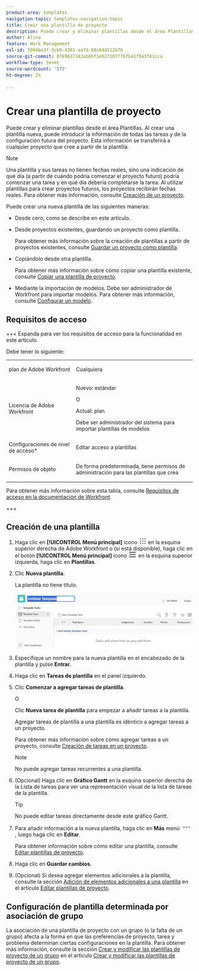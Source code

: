 ```yaml
---
product-area: templates
navigation-topic: templates-navigation-topic
title: Crear una plantilla de proyecto
description: Puede crear y eliminar plantillas desde el área Plantillas. Al crear una plantilla nueva, puede introducir la información de todas las tareas y de la configuración futura del proyecto. Esta información se transferirá a cualquier proyecto que cree a partir de la plantilla.
author: Alina
feature: Work Management
exl-id: 5094ba3f-3cb0-4301-aa7d-88c64d112b78
source-git-commit: 8769637342ab65f1e627107f7bfb41f9a3f61cca
workflow-type: tm+mt
source-wordcount: '572'
ht-degree: 2%

---
```


# Crear una plantilla de proyecto

<!-- Audited: 1/2024 -->

Puede crear y eliminar plantillas desde el área Plantillas. Al crear una plantilla nueva, puede introducir la información de todas las tareas y de la configuración futura del proyecto. Esta información se transferirá a cualquier proyecto que cree a partir de la plantilla.

>[!NOTE]
>
>Una plantilla y sus tareas no tienen fechas reales, sino una indicación de qué día (a partir de cuándo podría comenzar el proyecto futuro) podría comenzar una tarea y en qué día debería completarse la tarea. Al utilizar plantillas para crear proyectos futuros, los proyectos recibirán fechas reales. Para obtener más información, consulte [Creación de un proyecto](../create-projects/create-project.md).


Puede crear una nueva plantilla de las siguientes maneras:

* Desde cero, como se describe en este artículo.
* Desde proyectos existentes, guardando un proyecto como plantilla.

  Para obtener más información sobre la creación de plantillas a partir de proyectos existentes, consulte [Guardar un proyecto como plantilla](../../../manage-work/projects/manage-projects/save-project-as-template.md).

* Copiándolo desde otra plantilla.

  Para obtener más información sobre cómo copiar una plantilla existente, consulte [Copiar una plantilla de proyecto](../../../manage-work/projects/create-and-manage-templates/copy-template.md).

* Mediante la importación de modelos. Debe ser administrador de Workfront para importar modelos. Para obtener más información, consulte [Configurar un modelo](../../../administration-and-setup/blueprints/configure-template-package.md).

## Requisitos de acceso

+++ Expanda para ver los requisitos de acceso para la funcionalidad en este artículo.

Debe tener lo siguiente:

<table style="table-layout:auto"> 
 <col> 
 <col> 
 <tbody> 
  <tr> 
   <td role="rowheader">plan de Adobe Workfront</td> 
   <td> <p>Cualquiera</p> </td> 
  </tr> 
  <tr> 
   <td role="rowheader">Licencia de Adobe Workfront</td> 
   <td> <p>Nuevo: estándar </p><p>O </p><p>Actual: plan </p> <p data-mc-conditions="QuicksilverOrClassic.Quicksilver">Debe ser administrador del sistema para importar plantillas de modelos</p> </td> 
  </tr> 
  <tr> 
   <td role="rowheader">Configuraciones de nivel de acceso*</td> 
   <td> <p>Editar acceso a plantillas</p> </td> 
  </tr> 
  <tr> 
   <td role="rowheader">Permisos de objeto</td> 
   <td> <p>De forma predeterminada, tiene permisos de administración para las plantillas que crea</p>  </td> 
  </tr> 
 </tbody> 
</table>

Para obtener más información sobre esta tabla, consulte [Requisitos de acceso en la documentación de Workfront](/help/quicksilver/administration-and-setup/add-users/access-levels-and-object-permissions/access-level-requirements-in-documentation.md).

+++

## Creación de una plantilla

1. Haga clic en **[!UICONTROL Menú principal]** icono ![Menú principal](/help/_includes/assets/main-menu-icon.png) en la esquina superior derecha de Adobe Workfront o (si está disponible), haga clic en el botón **[!UICONTROL Menú principal]** icono ![Menú principal](/help/_includes/assets/main-menu-icon-left-nav.png) en la esquina superior izquierda, haga clic en **Plantillas**.

1. Clic **Nueva plantilla**.

   La plantilla no tiene título.

   ![Nueva plantilla](assets/create-template-nwe-2022-350x102.png)

1. Especifique un nombre para la nueva plantilla en el encabezado de la plantilla y pulse **Entrar.**
1. Haga clic en **Tareas de plantilla** en el panel izquierdo.
1. Clic **Comenzar a agregar tareas de plantilla**.

   O

   Clic **Nueva tarea de plantilla** para empezar a añadir tareas a la plantilla.

   Agregar tareas de plantilla a una plantilla es idéntico a agregar tareas a un proyecto.

   Para obtener más información sobre cómo agregar tareas a un proyecto, consulte [Creación de tareas en un proyecto](../../../manage-work/tasks/create-tasks/create-tasks-in-project.md).

   >[!NOTE]
   >
   >No puede agregar tareas recurrentes a una plantilla.

1. (Opcional) Haga clic en **Gráfico Gantt** en la esquina superior derecha de la Lista de tareas para ver una representación visual de la lista de tareas de la plantilla.

   >[!TIP]
   >
   >No puede editar tareas directamente desde este gráfico Gantt.

1. Para añadir información a la nueva plantilla, haga clic en **Más** menú ![](assets/more-icon.png), luego haga clic en **Editar**.

   Para obtener información sobre cómo editar una plantilla, consulte [Editar plantillas de proyecto](../../../manage-work/projects/create-and-manage-templates/edit-templates.md).

1. Haga clic en **Guardar cambios**.
1. (Opcional) Si desea agregar elementos adicionales a la plantilla, consulte la sección [Adición de elementos adicionales a una plantilla](../../../manage-work/projects/create-and-manage-templates/edit-templates.md#add-additional-items-to-a-template) en el artículo [Editar plantillas de proyecto](../../../manage-work/projects/create-and-manage-templates/edit-templates.md).

## Configuración de plantilla determinada por asociación de grupo

La asociación de una plantilla de proyecto con un grupo (o la falta de un grupo) afecta a la forma en que las preferencias de proyecto, tarea y problema determinan ciertas configuraciones en la plantilla. Para obtener más información, consulte la sección [Crear y modificar las plantillas de proyecto de un grupo](../../../administration-and-setup/manage-groups/work-with-group-objects/create-and-modify-a-groups-templates.md#create-and-modify-a-groups-project-templates) en el artículo [Crear y modificar las plantillas de proyecto de un grupo](../../../administration-and-setup/manage-groups/work-with-group-objects/create-and-modify-a-groups-templates.md).
